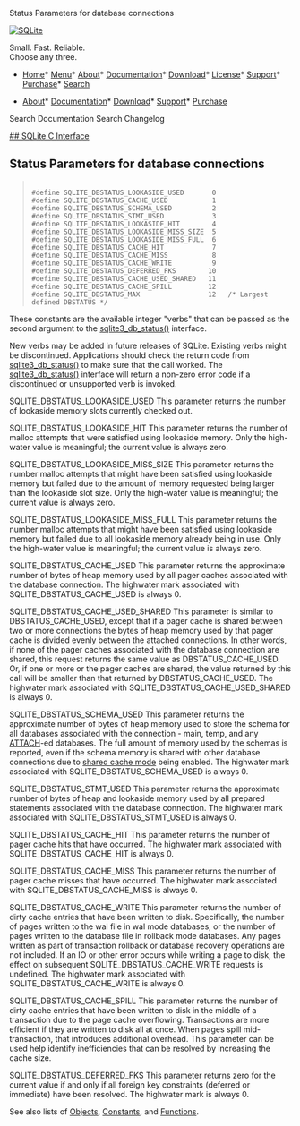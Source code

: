 




Status Parameters for database connections




[![SQLite](../images/sqlite370_banner.gif)](../index.html)


Small. Fast. Reliable.  
Choose any three.


* [Home](../index.html)* [Menu](javascript:void(0))* [About](../about.html)* [Documentation](../docs.html)* [Download](../download.html)* [License](../copyright.html)* [Support](../support.html)* [Purchase](../prosupport.html)* [Search](javascript:void(0))




* [About](../about.html)* [Documentation](../docs.html)* [Download](../download.html)* [Support](../support.html)* [Purchase](../prosupport.html)






Search Documentation
Search Changelog









[## SQLite C Interface](../c3ref/intro.html)
## Status Parameters for database connections




> ```
> 
> #define SQLITE_DBSTATUS_LOOKASIDE_USED       0
> #define SQLITE_DBSTATUS_CACHE_USED           1
> #define SQLITE_DBSTATUS_SCHEMA_USED          2
> #define SQLITE_DBSTATUS_STMT_USED            3
> #define SQLITE_DBSTATUS_LOOKASIDE_HIT        4
> #define SQLITE_DBSTATUS_LOOKASIDE_MISS_SIZE  5
> #define SQLITE_DBSTATUS_LOOKASIDE_MISS_FULL  6
> #define SQLITE_DBSTATUS_CACHE_HIT            7
> #define SQLITE_DBSTATUS_CACHE_MISS           8
> #define SQLITE_DBSTATUS_CACHE_WRITE          9
> #define SQLITE_DBSTATUS_DEFERRED_FKS        10
> #define SQLITE_DBSTATUS_CACHE_USED_SHARED   11
> #define SQLITE_DBSTATUS_CACHE_SPILL         12
> #define SQLITE_DBSTATUS_MAX                 12   /* Largest defined DBSTATUS */
> 
> ```



These constants are the available integer "verbs" that can be passed as
the second argument to the [sqlite3\_db\_status()](../c3ref/db_status.html) interface.


New verbs may be added in future releases of SQLite. Existing verbs
might be discontinued. Applications should check the return code from
[sqlite3\_db\_status()](../c3ref/db_status.html) to make sure that the call worked.
The [sqlite3\_db\_status()](../c3ref/db_status.html) interface will return a non\-zero error code
if a discontinued or unsupported verb is invoked.




SQLITE\_DBSTATUS\_LOOKASIDE\_USED
This parameter returns the number of lookaside memory slots currently
checked out.



SQLITE\_DBSTATUS\_LOOKASIDE\_HIT
This parameter returns the number of malloc attempts that were
satisfied using lookaside memory. Only the high\-water value is meaningful;
the current value is always zero.



SQLITE\_DBSTATUS\_LOOKASIDE\_MISS\_SIZE
This parameter returns the number malloc attempts that might have
been satisfied using lookaside memory but failed due to the amount of
memory requested being larger than the lookaside slot size.
Only the high\-water value is meaningful;
the current value is always zero.



SQLITE\_DBSTATUS\_LOOKASIDE\_MISS\_FULL
This parameter returns the number malloc attempts that might have
been satisfied using lookaside memory but failed due to all lookaside
memory already being in use.
Only the high\-water value is meaningful;
the current value is always zero.



SQLITE\_DBSTATUS\_CACHE\_USED
This parameter returns the approximate number of bytes of heap
memory used by all pager caches associated with the database connection.
The highwater mark associated with SQLITE\_DBSTATUS\_CACHE\_USED is always 0\.



SQLITE\_DBSTATUS\_CACHE\_USED\_SHARED
This parameter is similar to DBSTATUS\_CACHE\_USED, except that if a
pager cache is shared between two or more connections the bytes of heap
memory used by that pager cache is divided evenly between the attached
connections. In other words, if none of the pager caches associated
with the database connection are shared, this request returns the same
value as DBSTATUS\_CACHE\_USED. Or, if one or more or the pager caches are
shared, the value returned by this call will be smaller than that returned
by DBSTATUS\_CACHE\_USED. The highwater mark associated with
SQLITE\_DBSTATUS\_CACHE\_USED\_SHARED is always 0\.



SQLITE\_DBSTATUS\_SCHEMA\_USED
This parameter returns the approximate number of bytes of heap
memory used to store the schema for all databases associated
with the connection \- main, temp, and any [ATTACH](../lang_attach.html)\-ed databases.
The full amount of memory used by the schemas is reported, even if the
schema memory is shared with other database connections due to
[shared cache mode](../sharedcache.html) being enabled.
The highwater mark associated with SQLITE\_DBSTATUS\_SCHEMA\_USED is always 0\.



SQLITE\_DBSTATUS\_STMT\_USED
This parameter returns the approximate number of bytes of heap
and lookaside memory used by all prepared statements associated with
the database connection.
The highwater mark associated with SQLITE\_DBSTATUS\_STMT\_USED is always 0\.




SQLITE\_DBSTATUS\_CACHE\_HIT
This parameter returns the number of pager cache hits that have
occurred. The highwater mark associated with SQLITE\_DBSTATUS\_CACHE\_HIT
is always 0\.




SQLITE\_DBSTATUS\_CACHE\_MISS
This parameter returns the number of pager cache misses that have
occurred. The highwater mark associated with SQLITE\_DBSTATUS\_CACHE\_MISS
is always 0\.




SQLITE\_DBSTATUS\_CACHE\_WRITE
This parameter returns the number of dirty cache entries that have
been written to disk. Specifically, the number of pages written to the
wal file in wal mode databases, or the number of pages written to the
database file in rollback mode databases. Any pages written as part of
transaction rollback or database recovery operations are not included.
If an IO or other error occurs while writing a page to disk, the effect
on subsequent SQLITE\_DBSTATUS\_CACHE\_WRITE requests is undefined. The
highwater mark associated with SQLITE\_DBSTATUS\_CACHE\_WRITE is always 0\.




SQLITE\_DBSTATUS\_CACHE\_SPILL
This parameter returns the number of dirty cache entries that have
been written to disk in the middle of a transaction due to the page
cache overflowing. Transactions are more efficient if they are written
to disk all at once. When pages spill mid\-transaction, that introduces
additional overhead. This parameter can be used help identify
inefficiencies that can be resolved by increasing the cache size.




SQLITE\_DBSTATUS\_DEFERRED\_FKS
This parameter returns zero for the current value if and only if
all foreign key constraints (deferred or immediate) have been
resolved. The highwater mark is always 0\.




See also lists of
 [Objects](../c3ref/objlist.html),
 [Constants](../c3ref/constlist.html), and
 [Functions](../c3ref/funclist.html).


